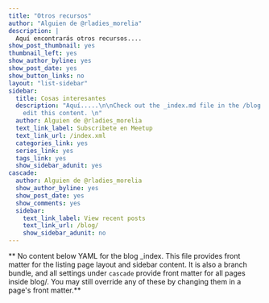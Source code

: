 ```yaml
---
title: "Otros recursos"
author: "Alguien de @rladies_morelia"
description: |
  Aquí encontrarás otros recursos....
show_post_thumbnail: yes
thumbnail_left: yes
show_author_byline: yes
show_post_date: yes
show_button_links: no
layout: "list-sidebar"
sidebar:
  title: Cosas interesantes
  description: "Aquí.....\n\nCheck out the _index.md file in the /blog folder \nto
    edit this content. \n"
  author: Alguien de @rladies_morelia
  text_link_label: Subscribete en Meetup
  text_link_url: /index.xml
  categories_link: yes
  series_link: yes
  tags_link: yes
  show_sidebar_adunit: yes
cascade:
  author: Alguien de @rladies_morelia
  show_author_byline: yes
  show_post_date: yes
  show_comments: yes
  sidebar:
    text_link_label: View recent posts
    text_link_url: /blog/
    show_sidebar_adunit: no
---
```


** No content below YAML for the blog _index. This file provides front matter for the listing page layout and sidebar content. It is also a branch bundle, and all settings under `cascade` provide front matter for all pages inside blog/. You may still override any of these by changing them in a page's front matter.**
